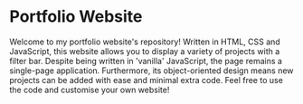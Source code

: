 # Portfolio Website

Welcome to my portfolio website's repository! Written in HTML, CSS and JavaScript, this website allows you to display a variety of projects with a filter bar. Despite being written in 'vanilla' JavaScript, the page remains a single-page application. Furthermore, its object-oriented design means new projects can be added with ease and minimal extra code. Feel free to use the code and customise your own website!